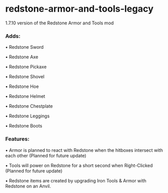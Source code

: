 # redstone-armor-and-tools-legacy
1.7.10 version of the Redstone Armor and Tools mod

### Adds:
• Redstone Sword

• Redstone Axe

• Redstone Pickaxe

• Redstone Shovel

• Redstone Hoe

• Redstone Helmet

• Redstone Chestplate

• Redstone Leggings

• Redstone Boots

### Features:
• Armor is planned to react with Redstone when the hitboxes intersect with each other (Planned for future update)

• Tools will power on Redstone for a short second when Right-Clicked (Planned for future update)

• Redstone items are created by upgrading Iron Tools & Armor with Redstone on an Anvil.
